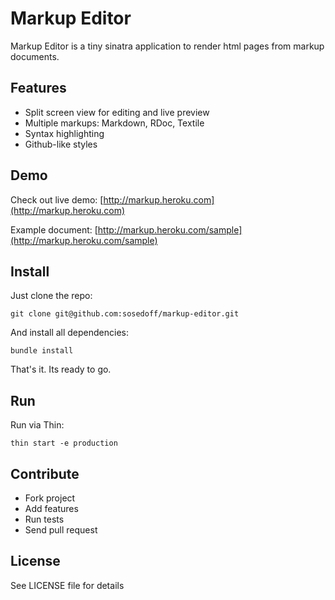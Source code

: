 # Markup Editor

Markup Editor is a tiny sinatra application to render html pages from markup documents.

## Features

- Split screen view for editing and live preview
- Multiple markups: Markdown, RDoc, Textile
- Syntax highlighting
- Github-like styles

## Demo

Check out live demo: [http://markup.heroku.com](http://markup.heroku.com)

Example document: [http://markup.heroku.com/sample](http://markup.heroku.com/sample)

## Install

Just clone the repo:

```
git clone git@github.com:sosedoff/markup-editor.git
```

And install all dependencies:

```
bundle install
```

That's it. Its ready to go.

## Run

Run via Thin:

```
thin start -e production
```

## Contribute

- Fork project
- Add features
- Run tests
- Send pull request

## License

See LICENSE file for details
